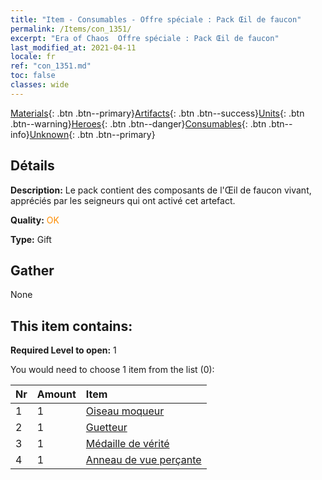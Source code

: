 ```yaml
---
title: "Item - Consumables - Offre spéciale : Pack Œil de faucon"
permalink: /Items/con_1351/
excerpt: "Era of Chaos  Offre spéciale : Pack Œil de faucon"
last_modified_at: 2021-04-11
locale: fr
ref: "con_1351.md"
toc: false
classes: wide
---
```

 [Materials](/fr/Items/){: .btn .btn--primary}[Artifacts](/fr/Items/Artifacts/){: .btn .btn--success}[Units](/fr/Items/Units/){: .btn .btn--warning}[Heroes](/fr/Items/Heroes/){: .btn .btn--danger}[Consumables](/fr/Items/Consumables/){: .btn .btn--info}[Unknown](/fr/Items/Unknown/){: .btn .btn--primary}

## Détails
 **Description:** Le pack contient des composants de l'Œil de faucon vivant, appréciés par les seigneurs qui ont activé cet artefact.

 **Quality:** <span style="color: #FF8C00">OK</span>

 **Type:** Gift

## Gather

  None

## This item contains:

 **Required Level to open:** 1

 You would need to choose 1 item from the list (0):

  | Nr | Amount |     Item    |
  |:---|:-------|:------------|
  | 1 | 1 | [Oiseau moqueur](/fr/Items/art_132/) | 
  | 2 | 1 | [Guetteur](/fr/Items/art_133/) | 
  | 3 | 1 | [Médaille de vérité](/fr/Items/art_134/) | 
  | 4 | 1 | [Anneau de vue perçante](/fr/Items/art_135/) | 
